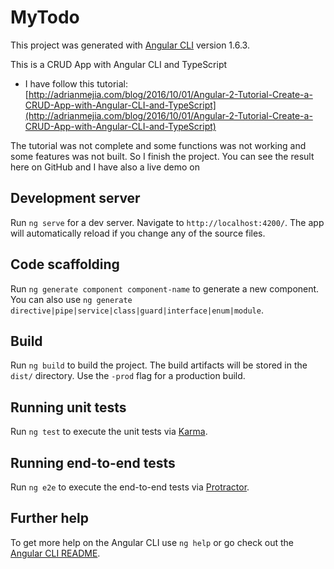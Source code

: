 # MyTodo

This project was generated with [Angular CLI](https://github.com/angular/angular-cli) version 1.6.3.

This is a CRUD App with Angular CLI and TypeScript

- I have follow this tutorial: [http://adrianmejia.com/blog/2016/10/01/Angular-2-Tutorial-Create-a-CRUD-App-with-Angular-CLI-and-TypeScript](http://adrianmejia.com/blog/2016/10/01/Angular-2-Tutorial-Create-a-CRUD-App-with-Angular-CLI-and-TypeScript) 

The tutorial was not complete and some functions was not working and some features was not built. So I finish the project. You can see the result here on GitHub and I have also a live demo on  

## Development server

Run `ng serve` for a dev server. Navigate to `http://localhost:4200/`. The app will automatically reload if you change any of the source files.

## Code scaffolding

Run `ng generate component component-name` to generate a new component. You can also use `ng generate directive|pipe|service|class|guard|interface|enum|module`.

## Build

Run `ng build` to build the project. The build artifacts will be stored in the `dist/` directory. Use the `-prod` flag for a production build.

## Running unit tests

Run `ng test` to execute the unit tests via [Karma](https://karma-runner.github.io).

## Running end-to-end tests

Run `ng e2e` to execute the end-to-end tests via [Protractor](http://www.protractortest.org/).

## Further help

To get more help on the Angular CLI use `ng help` or go check out the [Angular CLI README](https://github.com/angular/angular-cli/blob/master/README.md).
